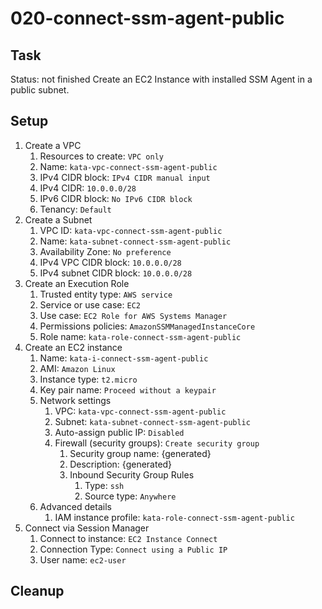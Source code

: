 # 020-connect-ssm-agent-public

## Task
Status: not finished
Create an EC2 Instance with installed SSM Agent in a public subnet.

## Setup
1. Create a VPC
	1. Resources to create: `VPC only`
	2. Name: `kata-vpc-connect-ssm-agent-public`
	3. IPv4 CIDR block: `IPv4 CIDR manual input`
	4. IPv4 CIDR: `10.0.0.0/28`
	5. IPv6 CIDR block: `No IPv6 CIDR block`
	6. Tenancy: `Default`
2. Create a Subnet
	1. VPC ID: `kata-vpc-connect-ssm-agent-public`
	2. Name: `kata-subnet-connect-ssm-agent-public`
	3. Availability Zone: `No preference`
	4. IPv4 VPC CIDR block: `10.0.0.0/28`
	5. IPv4 subnet CIDR block: `10.0.0.0/28`
3. Create an Execution Role
	1. Trusted entity type: `AWS service`
	2. Service or use case: `EC2`
	3. Use case: `EC2 Role for AWS Systems Manager`
	4. Permissions policies: `AmazonSSMManagedInstanceCore`
	5. Role name: `kata-role-connect-ssm-agent-public`
4. Create an EC2 instance
	1. Name: `kata-i-connect-ssm-agent-public`
	2. AMI: `Amazon Linux`
	3. Instance type: `t2.micro`
	4. Key pair name: `Proceed without a keypair`
	5. Network settings
		1. VPC: `kata-vpc-connect-ssm-agent-public`
		2. Subnet: `kata-subnet-connect-ssm-agent-public`
		3. Auto-assign public IP: `Disabled`
		4. Firewall (security groups): `Create security group`
			1. Security group name: {generated}
			2. Description: {generated}
			3. Inbound Security Group Rules
				1. Type: `ssh`
				2. Source type: `Anywhere`
	6. Advanced details
		1. IAM instance profile: `kata-role-connect-ssm-agent-public`
5. Connect via Session Manager
	1. Connect to instance: `EC2 Instance Connect`
	2. Connection Type: `Connect using a Public IP`
	3. User name: `ec2-user`

## Cleanup

